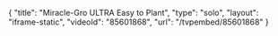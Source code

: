 {
    "title": "Miracle-Gro ULTRA Easy to Plant",
    "type": "solo",
    "layout": "iframe-static",
    "videoId": "85601868",
    "url": "\/tvpembed\/85601868"
}
